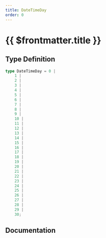 ```yaml
---
title: DateTimeDay
order: 0
---
```


# {{ $frontmatter.title }}

<!--@include: ./dateTimeDay_partial_header.md-->

## Type Definition

```ts
type DateTimeDay = 0 |
    1 |
    2 |
    3 |
    4 |
    5 |
    6 |
    7 |
    8 |
    9 |
    10 |
    11 |
    12 |
    13 |
    14 |
    15 |
    16 |
    17 |
    18 |
    19 |
    20 |
    21 |
    22 |
    23 |
    24 |
    25 |
    26 |
    27 |
    28 |
    29 |
    30;
```

## Documentation

<!--@include: ./dateTimeDay_partial_footer.md-->
